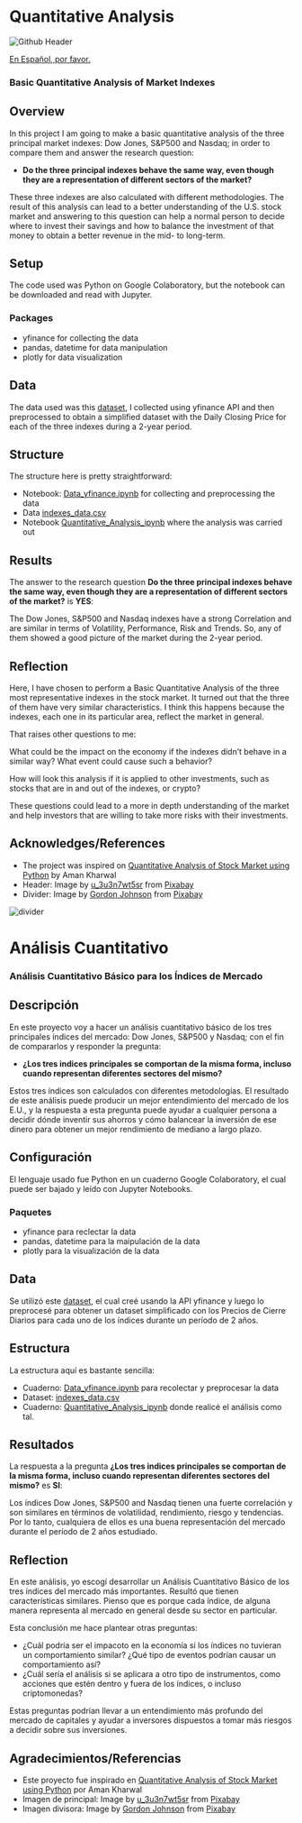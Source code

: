 # Quantitative Analysis

![Github Header](https://github.com/anaemcaro/QuantitativeAnalysis/assets/162106147/45f5881d-c4be-4e2e-8585-9fccb39bd06b)

[En Español, por favor.](https://github.com/anaemcaro/QuantitativeAnalysis?tab=readme-ov-file#an%C3%A1lisis-cuantitativo)
### Basic Quantitative Analysis of Market Indexes

## Overview
In this project I am going to make a basic quantitative analysis of the three principal market indexes: Dow Jones, S&P500 and Nasdaq; in order to compare them and answer the research question:
* **Do the three principal indexes behave the same way, even though they are a representation of different sectors of the market?**

These three indexes are also calculated with different methodologies. The result of this analysis can lead to a better understanding of the U.S. stock market and answering to this question can help a normal person to decide where to invest their savings and how to balance the investment of that money to obtain a better revenue in the mid- to long-term.

## Setup
The code used was Python on Google Colaboratory, but the notebook can be downloaded and read with Jupyter.

### Packages
* yfinance for collecting the data
* pandas, datetime for data manipulation
* plotly for data visualization

## Data
The data used was this [dataset](https://github.com/anaemcaro/QuantitativeAnalysis/blob/main/index_data.csv), I collected using yfinance API and then  preprocessed to obtain a simplified dataset with the Daily Closing Price for each of the three indexes during a 2-year period.

## Structure
The structure here is pretty straightforward:
* Notebook: [Data_yfinance.ipynb](https://github.com/anaemcaro/QuantitativeAnalysis/blob/main/Data_yfinance.ipynb) for collecting and preprocessing the data
* Data [indexes_data.csv](https://github.com/anaemcaro/QuantitativeAnalysis/blob/main/index_data.csv)
* Notebook [Quantitative_Analysis_ipynb](https://github.com/anaemcaro/QuantitativeAnalysis/blob/main/Quantitative_Analysis_1.ipynb) where the analysis was carried out 

## Results
The answer to the research question **Do the three principal indexes behave the same way, even though they are a representation of different sectors of the market?**  is **YES**:

The Dow Jones, S&P500 and Nasdaq indexes have a strong Correlation and are similar in terms of Volatility, Performance, Risk and Trends. So, any of them showed a good picture of the market during the 2-year period.

## Reflection
Here, I have chosen to perform a Basic Quantitative Analysis of the three most representative indexes in the stock market. It turned out that the three of them have very similar characteristics. I think this happens because the indexes, each one in its particular area, reflect the market in general.

That raises other questions to me:

What could be the impact on the economy if the indexes didn’t behave in a similar way? What event could cause such a behavior?

How will look this analysis if it is applied to other investments, such as stocks that are in and out of the indexes, or crypto?

These questions could lead to a more in depth understanding of the market and help investors that are willing to take more risks with their investments.


## Acknowledges/References
* The project was inspired on [Quantitative Analysis of Stock Market using Python](https://thecleverprogrammer.com/2024/01/15/quantitative-analysis-of-stock-market-using-python/) by Aman Kharwal
* Header: Image by <a href="https://pixabay.com/users/u_3u3n7wt5sr-39571676/?utm_source=link-attribution&utm_medium=referral&utm_campaign=image&utm_content=8305514">u_3u3n7wt5sr</a> from <a href="https://pixabay.com//?utm_source=link-attribution&utm_medium=referral&utm_campaign=image&utm_content=8305514">Pixabay</a>
* Divider: Image by <a href="https://pixabay.com/users/gdj-1086657/?utm_source=link-attribution&utm_medium=referral&utm_campaign=image&utm_content=7551966">Gordon Johnson</a> from <a href="https://pixabay.com//?utm_source=link-attribution&utm_medium=referral&utm_campaign=image&utm_content=7551966">Pixabay</a>

![divider](https://github.com/anaemcaro/QuantitativeAnalysis/assets/162106147/67c3d010-dc03-4571-9603-91df391776e6)


# Análisis Cuantitativo
### Análisis Cuantitativo Básico para los Índices de Mercado

## Descripción
En este proyecto voy a hacer un análisis cuantitativo básico de los tres principales índices del mercado: Dow Jones, S&P500 y Nasdaq; con el fin de compararlos y responder la pregunta:
* **¿Los tres indices principales se comportan de la misma forma, incluso cuando representan diferentes sectores del mismo?**

Estos tres índices son calculados con diferentes metodologías. El resultado de este análisis puede producir un mejor entendimiento del mercado de los E.U., y la respuesta a esta pregunta puede ayudar a cualquier persona a decidir dónde inventir sus ahorros y cómo balancear la inversión de ese dinero para obtener un mejor rendimiento de mediano a largo plazo.

## Configuración
El lenguaje usado fue Python en un cuaderno Google Colaboratory, el cual puede ser bajado y leído con Jupyter Notebooks.

### Paquetes
* yfinance para reclectar la data
* pandas, datetime para la maipulación de la data
* plotly para la visualización de la data

## Data
Se utilizó este [dataset](https://github.com/anaemcaro/QuantitativeAnalysis/blob/main/index_data.csv), el cual creé usando la API yfinance y luego lo preprocesé para obtener un dataset simplificado con los Precios de Cierre Diarios para cada uno de los índices durante un período de 2 años.

## Estructura
La estructura aquí es bastante sencilla:
* Cuaderno: [Data_yfinance.ipynb](https://github.com/anaemcaro/QuantitativeAnalysis/blob/main/Data_yfinance.ipynb) para recolectar y preprocesar la data
* Dataset: [indexes_data.csv](https://github.com/anaemcaro/QuantitativeAnalysis/blob/main/index_data.csv)
* Cuaderno: [Quantitative_Analysis_ipynb](https://github.com/anaemcaro/QuantitativeAnalysis/blob/main/Quantitative_Analysis_1.ipynb) donde realicé el análisis como tal.

## Resultados
La respuesta a la pregunta **¿Los tres indices principales se comportan de la misma forma, incluso cuando representan diferentes sectores del mismo?**  es **SI**:

Los índices Dow Jones, S&P500 and Nasdaq tienen una fuerte correlación y son similares en términos de volatilidad, rendimiento, riesgo y tendencias. Por lo tanto, cualquiera de ellos es una buena representación del mercado durante el período de 2 años estudiado.

## Reflection
En este análisis, yo escogí desarrollar un Análisis Cuantitativo Básico de los tres índices del mercado más importantes.  Resultó que tienen características similares. Pienso que es porque cada índice, de alguna manera representa al mercado en general desde su sector en particular. 

Esta conclusión me hace plantear otras preguntas:

* ¿Cuál podría ser el impacoto en la economía si los índices no tuvieran un comportamiento similar? ¿Qué tipo de eventos podrían causar un comportamiento así?
* ¿Cuál sería el análisis si se aplicara a otro tipo de instrumentos, como acciones que estén dentro y fuera de los índices, o incluso criptomonedas?

Estas preguntas podrían llevar a un entendimiento más profundo del mercado de capitales y ayudar a inversores dispuestos a tomar más riesgos a decidir sobre sus inversiones.

## Agradecimientos/Referencias
* Este proyecto fue inspirado en [Quantitative Analysis of Stock Market using Python](https://thecleverprogrammer.com/2024/01/15/quantitative-analysis-of-stock-market-using-python/) por Aman Kharwal
* Imagen de principal: Image by <a href="https://pixabay.com/users/u_3u3n7wt5sr-39571676/?utm_source=link-attribution&utm_medium=referral&utm_campaign=image&utm_content=8305514">u_3u3n7wt5sr</a> from <a href="https://pixabay.com//?utm_source=link-attribution&utm_medium=referral&utm_campaign=image&utm_content=8305514">Pixabay</a>
* Imagen divisora: Image by <a href="https://pixabay.com/users/gdj-1086657/?utm_source=link-attribution&utm_medium=referral&utm_campaign=image&utm_content=7551966">Gordon Johnson</a> from <a href="https://pixabay.com//?utm_source=link-attribution&utm_medium=referral&utm_campaign=image&utm_content=7551966">Pixabay</a>


